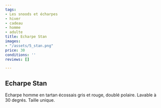 ```yaml
---
tags:
- Les snoods et écharpes
- hiver
- cadeau
- homme
- adulte
title: Echarpe Stan
images:
- "/assets/5_stan.png"
price: 30
conditions: ''
reviews: []

---
```

## Echarpe Stan

Echarpe homme en tartan écossais gris et rouge, doublé polaire. Lavable à 30 degrés. Taille unique.